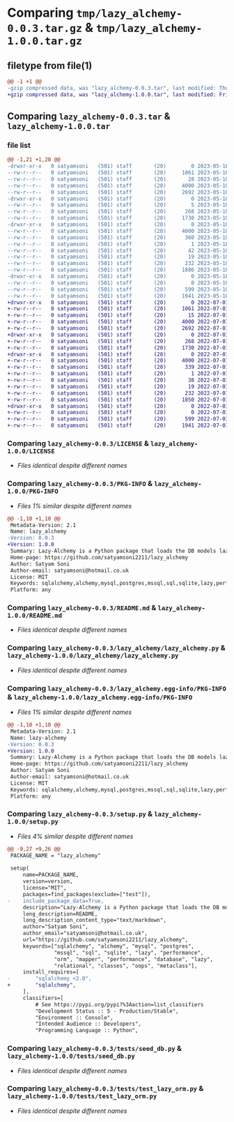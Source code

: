 # Comparing `tmp/lazy_alchemy-0.0.3.tar.gz` & `tmp/lazy_alchemy-1.0.0.tar.gz`

## filetype from file(1)

```diff
@@ -1 +1 @@
-gzip compressed data, was "lazy_alchemy-0.0.3.tar", last modified: Thu May 18 09:09:09 2023, max compression
+gzip compressed data, was "lazy_alchemy-1.0.0.tar", last modified: Fri Jul  1 10:36:14 2022, max compression
```

## Comparing `lazy_alchemy-0.0.3.tar` & `lazy_alchemy-1.0.0.tar`

### file list

```diff
@@ -1,21 +1,20 @@
-drwxr-xr-x   0 satyamsoni   (501) staff       (20)        0 2023-05-18 09:09:09.633925 lazy_alchemy-0.0.3/
--rw-r--r--   0 satyamsoni   (501) staff       (20)     1061 2023-05-18 09:05:55.000000 lazy_alchemy-0.0.3/LICENSE
--rw-r--r--   0 satyamsoni   (501) staff       (20)       28 2023-05-18 09:05:55.000000 lazy_alchemy-0.0.3/MANIFEST.in
--rw-r--r--   0 satyamsoni   (501) staff       (20)     4000 2023-05-18 09:09:09.633991 lazy_alchemy-0.0.3/PKG-INFO
--rw-r--r--   0 satyamsoni   (501) staff       (20)     2692 2023-05-18 09:05:55.000000 lazy_alchemy-0.0.3/README.md
-drwxr-xr-x   0 satyamsoni   (501) staff       (20)        0 2023-05-18 09:09:09.632800 lazy_alchemy-0.0.3/lazy_alchemy/
--rw-r--r--   0 satyamsoni   (501) staff       (20)        5 2023-05-18 09:05:55.000000 lazy_alchemy-0.0.3/lazy_alchemy/VERSION
--rw-r--r--   0 satyamsoni   (501) staff       (20)      268 2023-05-18 09:05:55.000000 lazy_alchemy-0.0.3/lazy_alchemy/__init__.py
--rw-r--r--   0 satyamsoni   (501) staff       (20)     1730 2023-05-18 09:05:55.000000 lazy_alchemy-0.0.3/lazy_alchemy/lazy_alchemy.py
-drwxr-xr-x   0 satyamsoni   (501) staff       (20)        0 2023-05-18 09:09:09.633426 lazy_alchemy-0.0.3/lazy_alchemy.egg-info/
--rw-r--r--   0 satyamsoni   (501) staff       (20)     4000 2023-05-18 09:09:09.000000 lazy_alchemy-0.0.3/lazy_alchemy.egg-info/PKG-INFO
--rw-r--r--   0 satyamsoni   (501) staff       (20)      360 2023-05-18 09:09:09.000000 lazy_alchemy-0.0.3/lazy_alchemy.egg-info/SOURCES.txt
--rw-r--r--   0 satyamsoni   (501) staff       (20)        1 2023-05-18 09:09:09.000000 lazy_alchemy-0.0.3/lazy_alchemy.egg-info/dependency_links.txt
--rw-r--r--   0 satyamsoni   (501) staff       (20)       42 2023-05-18 09:09:09.000000 lazy_alchemy-0.0.3/lazy_alchemy.egg-info/requires.txt
--rw-r--r--   0 satyamsoni   (501) staff       (20)       19 2023-05-18 09:09:09.000000 lazy_alchemy-0.0.3/lazy_alchemy.egg-info/top_level.txt
--rw-r--r--   0 satyamsoni   (501) staff       (20)      232 2023-05-18 09:09:09.634219 lazy_alchemy-0.0.3/setup.cfg
--rw-r--r--   0 satyamsoni   (501) staff       (20)     1886 2023-05-18 09:05:55.000000 lazy_alchemy-0.0.3/setup.py
-drwxr-xr-x   0 satyamsoni   (501) staff       (20)        0 2023-05-18 09:09:09.633812 lazy_alchemy-0.0.3/tests/
--rw-r--r--   0 satyamsoni   (501) staff       (20)        0 2023-05-18 09:05:55.000000 lazy_alchemy-0.0.3/tests/__init__.py
--rw-r--r--   0 satyamsoni   (501) staff       (20)      599 2023-05-18 09:05:55.000000 lazy_alchemy-0.0.3/tests/seed_db.py
--rw-r--r--   0 satyamsoni   (501) staff       (20)     1941 2023-05-18 09:05:55.000000 lazy_alchemy-0.0.3/tests/test_lazy_orm.py
+drwxr-xr-x   0 satyamsoni   (501) staff       (20)        0 2022-07-01 10:36:14.109818 lazy_alchemy-1.0.0/
+-rw-r--r--   0 satyamsoni   (501) staff       (20)     1061 2022-07-01 09:29:13.000000 lazy_alchemy-1.0.0/LICENSE
+-rw-r--r--   0 satyamsoni   (501) staff       (20)       15 2022-07-01 09:29:13.000000 lazy_alchemy-1.0.0/MANIFEST.in
+-rw-r--r--   0 satyamsoni   (501) staff       (20)     4000 2022-07-01 10:36:14.109883 lazy_alchemy-1.0.0/PKG-INFO
+-rw-r--r--   0 satyamsoni   (501) staff       (20)     2692 2022-07-01 10:25:25.000000 lazy_alchemy-1.0.0/README.md
+drwxr-xr-x   0 satyamsoni   (501) staff       (20)        0 2022-07-01 10:36:14.108910 lazy_alchemy-1.0.0/lazy_alchemy/
+-rw-r--r--   0 satyamsoni   (501) staff       (20)      268 2022-07-01 09:29:13.000000 lazy_alchemy-1.0.0/lazy_alchemy/__init__.py
+-rw-r--r--   0 satyamsoni   (501) staff       (20)     1730 2022-07-01 09:29:13.000000 lazy_alchemy-1.0.0/lazy_alchemy/lazy_alchemy.py
+drwxr-xr-x   0 satyamsoni   (501) staff       (20)        0 2022-07-01 10:36:14.109437 lazy_alchemy-1.0.0/lazy_alchemy.egg-info/
+-rw-r--r--   0 satyamsoni   (501) staff       (20)     4000 2022-07-01 10:36:13.000000 lazy_alchemy-1.0.0/lazy_alchemy.egg-info/PKG-INFO
+-rw-r--r--   0 satyamsoni   (501) staff       (20)      339 2022-07-01 10:36:14.000000 lazy_alchemy-1.0.0/lazy_alchemy.egg-info/SOURCES.txt
+-rw-r--r--   0 satyamsoni   (501) staff       (20)        1 2022-07-01 10:36:13.000000 lazy_alchemy-1.0.0/lazy_alchemy.egg-info/dependency_links.txt
+-rw-r--r--   0 satyamsoni   (501) staff       (20)       38 2022-07-01 10:36:14.000000 lazy_alchemy-1.0.0/lazy_alchemy.egg-info/requires.txt
+-rw-r--r--   0 satyamsoni   (501) staff       (20)       19 2022-07-01 10:36:14.000000 lazy_alchemy-1.0.0/lazy_alchemy.egg-info/top_level.txt
+-rw-r--r--   0 satyamsoni   (501) staff       (20)      232 2022-07-01 10:36:14.110276 lazy_alchemy-1.0.0/setup.cfg
+-rw-r--r--   0 satyamsoni   (501) staff       (20)     1850 2022-07-01 09:29:13.000000 lazy_alchemy-1.0.0/setup.py
+drwxr-xr-x   0 satyamsoni   (501) staff       (20)        0 2022-07-01 10:36:14.109732 lazy_alchemy-1.0.0/tests/
+-rw-r--r--   0 satyamsoni   (501) staff       (20)        0 2022-07-01 09:29:13.000000 lazy_alchemy-1.0.0/tests/__init__.py
+-rw-r--r--   0 satyamsoni   (501) staff       (20)      599 2022-07-01 09:29:13.000000 lazy_alchemy-1.0.0/tests/seed_db.py
+-rw-r--r--   0 satyamsoni   (501) staff       (20)     1941 2022-07-01 09:29:13.000000 lazy_alchemy-1.0.0/tests/test_lazy_orm.py
```

### Comparing `lazy_alchemy-0.0.3/LICENSE` & `lazy_alchemy-1.0.0/LICENSE`

 * *Files identical despite different names*

### Comparing `lazy_alchemy-0.0.3/PKG-INFO` & `lazy_alchemy-1.0.0/PKG-INFO`

 * *Files 1% similar despite different names*

```diff
@@ -1,10 +1,10 @@
 Metadata-Version: 2.1
 Name: lazy_alchemy
-Version: 0.0.3
+Version: 1.0.0
 Summary: Lazy-Alchemy is a Python package that loads the DB models lazily.
 Home-page: https://github.com/satyamsoni2211/lazy_alchemy
 Author: Satyam Soni
 Author-email: satyamsoni@hotmail.co.uk
 License: MIT
 Keywords: sqlalchemy,alchemy,mysql,postgres,mssql,sql,sqlite,lazy,performance,orm,mapper,performance,database,lazy,relational,classes,oops,metaclass
 Platform: any
```

### Comparing `lazy_alchemy-0.0.3/README.md` & `lazy_alchemy-1.0.0/README.md`

 * *Files identical despite different names*

### Comparing `lazy_alchemy-0.0.3/lazy_alchemy/lazy_alchemy.py` & `lazy_alchemy-1.0.0/lazy_alchemy/lazy_alchemy.py`

 * *Files identical despite different names*

### Comparing `lazy_alchemy-0.0.3/lazy_alchemy.egg-info/PKG-INFO` & `lazy_alchemy-1.0.0/lazy_alchemy.egg-info/PKG-INFO`

 * *Files 1% similar despite different names*

```diff
@@ -1,10 +1,10 @@
 Metadata-Version: 2.1
 Name: lazy-alchemy
-Version: 0.0.3
+Version: 1.0.0
 Summary: Lazy-Alchemy is a Python package that loads the DB models lazily.
 Home-page: https://github.com/satyamsoni2211/lazy_alchemy
 Author: Satyam Soni
 Author-email: satyamsoni@hotmail.co.uk
 License: MIT
 Keywords: sqlalchemy,alchemy,mysql,postgres,mssql,sql,sqlite,lazy,performance,orm,mapper,performance,database,lazy,relational,classes,oops,metaclass
 Platform: any
```

### Comparing `lazy_alchemy-0.0.3/setup.py` & `lazy_alchemy-1.0.0/setup.py`

 * *Files 4% similar despite different names*

```diff
@@ -9,27 +9,26 @@
 PACKAGE_NAME = "lazy_alchemy"
 
 setup(
     name=PACKAGE_NAME,
     version=version,
     license="MIT",
     packages=find_packages(exclude=["test"]),
-    include_package_data=True,
     description="Lazy-Alchemy is a Python package that loads the DB models lazily.",
     long_description=README,
     long_description_content_type="text/markdown",
     author="Satyam Soni",
     author_email="satyamsoni@hotmail.co.uk",
     url="https://github.com/satyamsoni2211/lazy_alchemy",
     keywords=["sqlalchemy", "alchemy", "mysql", "postgres",
               "mssql", "sql", "sqlite", "lazy", "performance",
               "orm", "mapper", "performance", "database", "lazy",
               "relational", "classes", "oops", "metaclass"],
     install_requires=[
-        "sqlalchemy <2.0",
+        "sqlalchemy",
     ],
     classifiers=[
         # See https://pypi.org/pypi?%3Aaction=list_classifiers
         "Development Status :: 5 - Production/Stable",
         "Environment :: Console",
         "Intended Audience :: Developers",
         "Programming Language :: Python",
```

### Comparing `lazy_alchemy-0.0.3/tests/seed_db.py` & `lazy_alchemy-1.0.0/tests/seed_db.py`

 * *Files identical despite different names*

### Comparing `lazy_alchemy-0.0.3/tests/test_lazy_orm.py` & `lazy_alchemy-1.0.0/tests/test_lazy_orm.py`

 * *Files identical despite different names*

